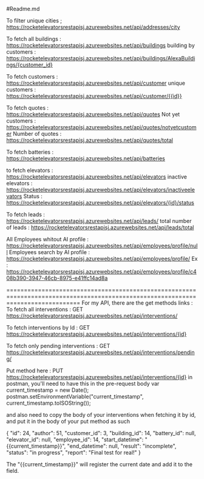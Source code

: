 #Readme.md 

To filter unique cities ; https://rocketelevatorsrestapisj.azurewebsites.net/api/addresses/city

To fetch all buildings :  https://rocketelevatorsrestapisj.azurewebsites.net/api/buildings
building by customers : https://rocketelevatorsrestapisj.azurewebsites.net/api/buildings/AlexaBuildings/{customer_id}

To fetch customers : https://rocketelevatorsrestapisj.azurewebsites.net/api/customer 
unique customers : https://rocketelevatorsrestapisj.azurewebsites.net/api/customer/{{id}}

To fetch quotes : https://rocketelevatorsrestapisj.azurewebsites.net/api/quotes
Not yet customers :  https://rocketelevatorsrestapisj.azurewebsites.net/api/quotes/notyetcustomer
Number of quotes : https://rocketelevatorsrestapisj.azurewebsites.net/api/quotes/total

To fetch batteries : https://rocketelevatorsrestapisj.azurewebsites.net/api/batteries

to fetch elevators :  https://rocketelevatorsrestapisj.azurewebsites.net/api/elevators
 inactive elevators : https://rocketelevatorsrestapisj.azurewebsites.net/api/elevators/inactiveelevators
 Status : https://rocketelevatorsrestapisj.azurewebsites.net/api/elevators/{id}/status

To fetch leads : https://rocketelevatorsrestapisj.azurewebsites.net/api/leads/
total number of leads : https://rocketelevatorsrestapisj.azurewebsites.net/api/leads/total

All Employees whitout AI profile : https://rocketelevatorsrestapisj.azurewebsites.net/api/employees/profile/null
Employees search by AI profile : https://rocketelevatorsrestapisj.azurewebsites.net/api/employees/profile/<identificationProfileId From Speaker recognition API results>
Ex : https://rocketelevatorsrestapisj.azurewebsites.net/api/employees/profile/c408b390-3947-46cb-8975-e41ffc14ad8a


=================================================================================================================================
For my API, there are the get methods links : 
To fetch all interventions : 
GET https://rocketelevatorsrestapisj.azurewebsites.net/api/interventions/

To fetch interventions by Id : 
GET https://rocketelevatorsrestapisj.azurewebsites.net/api/interventions/{id}

To fetch only pending interventions : 
GET https://rocketelevatorsrestapisj.azurewebsites.net/api/interventions/pending/


Put method here : 
PUT https://rocketelevatorsrestapisj.azurewebsites.net/api/interventions/{id} 
in postman, you'll need to have this in the pre-request body 
var current_timestamp = new Date();
postman.setEnvironmentVariable("current_timestamp", current_timestamp.toISOString());
 
and also need to copy the body of your interventions when fetching it by id, and put it in the body of your put method 
as such 

{
    "id": 24,
    "author": 51,
    "customer_id": 3,
    "building_id": 14,
    "battery_id": null,
    "elevator_id": null,
    "employee_id": 14,
    "start_datetime": "{{current_timestamp}}",
    "end_datetime": null,
    "result": "incomplete",
    "status": "in progress",
    "report": "Final test for real!"
}

The "{{current_timestamp}}" will register the current date and add it to the field.
